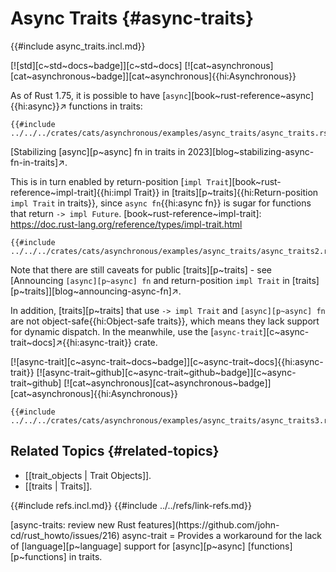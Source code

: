# Async Traits {#async-traits}

{{#include async_traits.incl.md}}

[![std][c~std~docs~badge]][c~std~docs] [![cat~asynchronous][cat~asynchronous~badge]][cat~asynchronous]{{hi:Asynchronous}}

As of Rust 1.75, it is possible to have [`async`][book~rust-reference~async]{{hi:async}}↗ functions in traits:

```rust,editable
{{#include ../../../crates/cats/asynchronous/examples/async_traits/async_traits.rs:example}}
```

[Stabilizing [async][p~async] fn in traits in 2023][blog~stabilizing-async-fn-in-traits]↗.

This is in turn enabled by return-position [`impl Trait`][book~rust-reference~impl-trait]{{hi:impl Trait}} in [traits][p~traits]{{hi:Return-position `impl Trait` in traits}}, since `async fn`{{hi:async fn}} is sugar for functions that return `-> impl Future`.
[book~rust-reference~impl-trait]: https://doc.rust-lang.org/reference/types/impl-trait.html

```rust,editable
{{#include ../../../crates/cats/asynchronous/examples/async_traits/async_traits2.rs:example}}
```

Note that there are still caveats for public [traits][p~traits] - see [Announcing `[async][p~async] fn` and return-position `impl Trait` in [traits][p~traits]][blog~announcing-async-fn]↗.

In addition, [traits][p~traits] that use `-> impl Trait` and `[async][p~async] fn` are not object-safe{{hi:Object-safe traits}}, which means they lack support for dynamic dispatch. In the meanwhile, use the [`async-trait`][c~async-trait~docs]↗{{hi:async-trait}} crate.

[![async-trait][c~async-trait~docs~badge]][c~async-trait~docs]{{hi:async-trait}} [![async-trait~github][c~async-trait~github~badge]][c~async-trait~github] [![cat~asynchronous][cat~asynchronous~badge]][cat~asynchronous]{{hi:Asynchronous}}

```rust,editable
{{#include ../../../crates/cats/asynchronous/examples/async_traits/async_traits3.rs:example}}
```

## Related Topics {#related-topics}

- [[trait_objects | Trait Objects]].
- [[traits | Traits]].

{{#include refs.incl.md}}
{{#include ../../refs/link-refs.md}}

<div class="hidden">
[async-traits: review new Rust features](https://github.com/john-cd/rust_howto/issues/216)
async-trait = Provides a workaround for the lack of [language][p~language] support for [async][p~async] [functions][p~functions] in traits.
</div>
